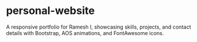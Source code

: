 # personal-website
A responsive portfolio for Ramesh I, showcasing skills, projects, and contact details with Bootstrap, AOS animations, and FontAwesome icons.
